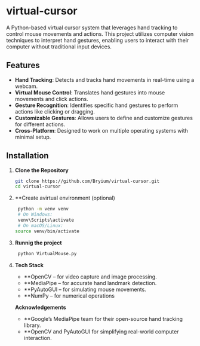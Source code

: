 # virtual-cursor
A Python-based virtual cursor system that leverages hand tracking to control mouse movements and actions. This project utilizes computer vision techniques to interpret hand gestures, enabling users to interact with their computer without traditional input devices.

## Features

- **Hand Tracking**: Detects and tracks hand movements in real-time using a webcam.
- **Virtual Mouse Control**: Translates hand gestures into mouse movements and click actions.
- **Gesture Recognition**: Identifies specific hand gestures to perform actions like clicking or dragging.
- **Customizable Gestures**: Allows users to define and customize gestures for different actions.
- **Cross-Platform**: Designed to work on multiple operating systems with minimal setup.

## Installation

1. **Clone the Repository**
   ```bash
   git clone https://github.com/Bryium/virtual-cursor.git
   cd virtual-cursor

2. **Create  avirtual environment (optional)
   ```bash
    python -m venv venv
    # On Windows:
    venv\Scripts\activate
    # On macOS/Linux:
   source venv/bin/activate
3. **Runnig the project**
   ```bash
    python VirtualMouse.py

4. **Tech Stack**
   - **OpenCV – for video capture and image processing.
   - **MediaPipe – for accurate hand landmark detection.
   - **PyAutoGUI – for simulating mouse movements.
   - **NumPy – for numerical operations

   **Acknowledgements**
   - **Google’s MediaPipe team for their open-source hand tracking library.
   - **OpenCV and PyAutoGUI for simplifying real-world computer interaction.
   

 


   
   
